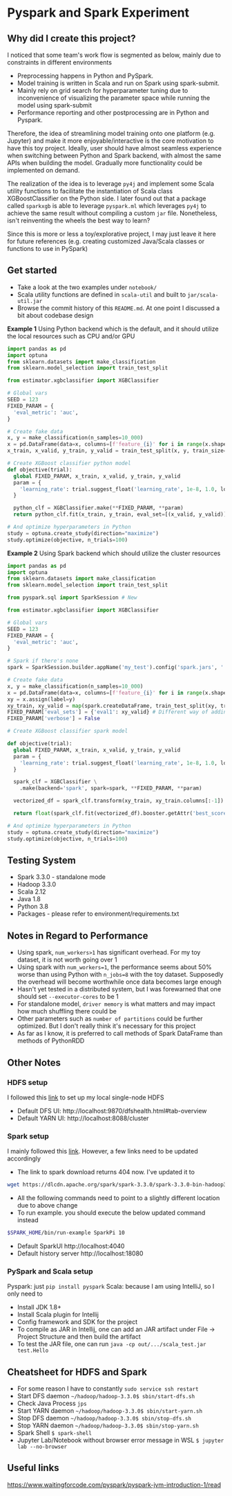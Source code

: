 # Pyspark and Spark Experiment

## Why did I create this project?
I noticed that some team's work flow is segmented as below, mainly due to constraints in different environments
* Preprocessing happens in Python and PySpark.
* Model training is written in Scala and run on Spark using spark-submit.
* Mainly rely on grid search for hyperparameter tuning due to inconvenience of visualizing the parameter space while 
  running the model using spark-submit
* Performance reporting and other postprocessing are in Python and Pyspark.
 
Therefore, the idea of streamlining model training onto one platform (e.g. Jupyter) and make it more 
enjoyable/interactive is the core motivation to have this toy project. Ideally, user should have almost seamless 
experience when switching between Python and Spark backend, with almost the same APIs when building the model. 
Gradually more functionality could be implemented on demand.

The realization of the idea is to leverage `py4j` and implement some Scala utility functions to facilitate the 
instantiation of Scala class XGBoostClassifier on the Python side. I later found out that a package called 
`sparkxgb` is able to leverage `pyspark.ml` which leverages `py4j` to achieve the same result without compiling a 
custom `jar` file. Nonetheless, isn't reinventing the wheels the best way to learn?

Since this is more or less a toy/explorative project, I may just leave it here for future references (e.g. creating 
customized Java/Scala classes or functions to use in PySpark)

## Get started
* Take a look at the two examples under `notebook/`
* Scala utility functions are defined in `scala-util` and built to `jar/scala-util.jar`
* Browse the commit history of this `README.md`. At one point I discussed a bit about codebase design

**Example 1** Using Python backend which is the default, and it should utilize the local resources such as CPU 
and/or GPU
```python
import pandas as pd
import optuna
from sklearn.datasets import make_classification
from sklearn.model_selection import train_test_split

from estimator.xgbclassifier import XGBClassifier

# Global vars
SEED = 123
FIXED_PARAM = {
  'eval_metric': 'auc',
}

# Create fake data
x, y = make_classification(n_samples=10_000)
x = pd.DataFrame(data=x, columns=[f'feature_{i}' for i in range(x.shape[1])])
x_train, x_valid, y_train, y_valid = train_test_split(x, y, train_size=0.7, random_state=SEED)

# Create XGBoost classifier python model
def objective(trial):
  global FIXED_PARAM, x_train, x_valid, y_train, y_valid
  param = {
    'learning_rate': trial.suggest_float('learning_rate', 1e-8, 1.0, log=True)
  }

  python_clf = XGBClassifier.make(**FIXED_PARAM, **param)
  return python_clf.fit(x_train, y_train, eval_set=[(x_valid, y_valid)], verbose=False).best_score

# And optimize hyperparameters in Python
study = optuna.create_study(direction="maximize")
study.optimize(objective, n_trials=100)
``` 
**Example 2** Using Spark backend which should utilize the cluster resources
```python
import pandas as pd
import optuna
from sklearn.datasets import make_classification
from sklearn.model_selection import train_test_split

from pyspark.sql import SparkSession # New

from estimator.xgbclassifier import XGBClassifier

# Global vars
SEED = 123
FIXED_PARAM = {
  'eval_metric': 'auc',
}

# Spark if there's none
spark = SparkSession.builder.appName('my_test').config('spark.jars', '../jar/scala-util.jar,../jar/xgboost4j_2.12-1.6.1.jar,../jar/xgboost4j-spark_2.12-1.6.1.jar').getOrCreate()

# Create fake data
x, y = make_classification(n_samples=10_000)
x = pd.DataFrame(data=x, columns=[f'feature_{i}' for i in range(x.shape[1])])
xy = x.assign(label=y)
xy_train, xy_valid = map(spark.createDataFrame, train_test_split(xy, train_size=0.7, random_state=SEED)) # to Spark
FIXED_PARAM['eval_sets'] = {'eval1': xy_valid} # Different way of adding 'eval_sets'
FIXED_PARAM['verbose'] = False

# Create XGBoost classifier spark model

def objective(trial):
  global FIXED_PARAM, x_train, x_valid, y_train, y_valid
  param = {
    'learning_rate': trial.suggest_float('learning_rate', 1e-8, 1.0, log=True)
  }

  spark_clf = XGBClassifier \
    .make(backend='spark', spark=spark, **FIXED_PARAM, **param)

  vectorized_df = spark_clf.transform(xy_train, xy_train.columns[:-1])

  return float(spark_clf.fit(vectorized_df).booster.getAttr('best_score'))

# And optimize hyperparameters in Python
study = optuna.create_study(direction="maximize")
study.optimize(objective, n_trials=100)

``` 
## Testing System
* Spark 3.3.0 - standalone mode
* Hadoop 3.3.0
* Scala 2.12
* Java 1.8
* Python 3.8
* Packages - please refer to environment/requirements.txt
## Notes in Regard to Performance
* Using spark, `num_workers>1` has significant overhead. For my toy dataset, it is not worth going over 1
* Using spark with `num_workers=1`, the performance seems about 50% worse than using Python with `n_jobs=8` with the 
  toy dataset. Supposedly the overhead will become worthwhile once data becomes large enough
* Hasn't yet tested in a distributed system, but I was forewarned that one should set `--executor-cores` to be 1 
* For standalone model, `driver memory` is what matters and may impact how much shuffling there could be
* Other parameters such as `number of partitions` could be further optimized. But I don't really think it's 
  necessary for this project
* As far as I know, it is preferred to call methods of Spark DataFrame than methods of PythonRDD
## Other Notes
### HDFS setup
I followed this [link](https://kontext.tech/article/445/install-hadoop-330-on-windows-10-using-wsl) to set up my local single-node HDFS
* Default DFS UI: http://localhost:9870/dfshealth.html#tab-overview
* Default YARN UI: http://localhost:8088/cluster
### Spark setup
I mainly followed this [link](https://kontext.tech/article/560/apache-spark-301-installation-on-linux-guide). However, a few links need to be updated accordingly
* The link to spark download returns 404 now. I've updated it to
```bash
wget https://dlcdn.apache.org/spark/spark-3.3.0/spark-3.3.0-bin-hadoop3.tgz
```
* All the following commands need to point to a slightly different location due to above change
* To run example. you should execute the below updated command instead
```bash
$SPARK_HOME/bin/run-example SparkPi 10
```
* Default SparkUI http://localhost:4040
* Default history server http://localhost:18080
### PySpark and Scala setup
Pyspark: just `pip install pyspark`
Scala: because I am using IntelliJ, so I only need to 
* Install JDK 1.8+
* Install Scala plugin for Intellij
* Config framework and SDK for the project
* To compile as JAR in Intellij, one can add an JAR artifact under File -> Project Structure and then build the 
  artifact
* To test the JAR file, one can run `java -cp out/.../scala_test.jar test.Hello`
## Cheatsheet for HDFS and Spark
* For some reason I have to constantly `sudo service ssh restart`
* Start DFS daemon `~/hadoop/hadoop-3.3.0$ sbin/start-dfs.sh`
* Check Java Process `jps`
* Start YARN daemon `~/hadoop/hadoop-3.3.0$ sbin/start-yarn.sh`
* Stop DFS daemon `~/hadoop/hadoop-3.3.0$ sbin/stop-dfs.sh`
* Stop YARN daemon `~/hadoop/hadoop-3.3.0$ sbin/stop-yarn.sh`
* Spark Shell `$ spark-shell`
* Jupyter Lab/Notebook without browser error message in WSL `$ jupyter lab --no-browser`
## Useful links
https://www.waitingforcode.com/pyspark/pyspark-jvm-introduction-1/read
